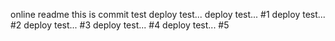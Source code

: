 online readme
this is commit test
deploy test...
deploy test... #1
deploy test... #2
deploy test... #3
deploy test... #4
deploy test... #5
